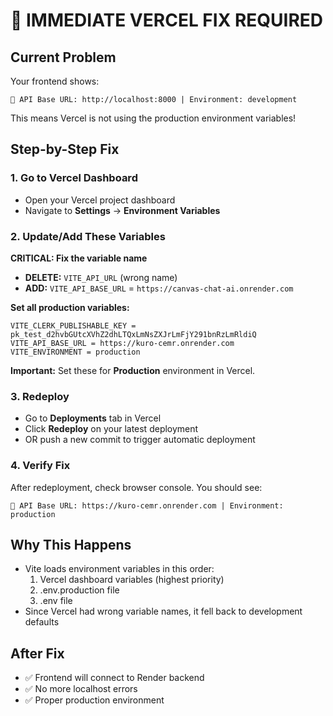 # 🚨 IMMEDIATE VERCEL FIX REQUIRED

## Current Problem
Your frontend shows:
```
🔗 API Base URL: http://localhost:8000 | Environment: development
```

This means Vercel is not using the production environment variables!

## Step-by-Step Fix

### 1. Go to Vercel Dashboard
- Open your Vercel project dashboard
- Navigate to **Settings** → **Environment Variables**

### 2. Update/Add These Variables

**CRITICAL: Fix the variable name**
- **DELETE:** `VITE_API_URL` (wrong name)
- **ADD:** `VITE_API_BASE_URL` = `https://canvas-chat-ai.onrender.com`

**Set all production variables:**
```
VITE_CLERK_PUBLISHABLE_KEY = pk_test_d2hvbGUtcXVhZ2dhLTQxLmNsZXJrLmFjY291bnRzLmRldiQ
VITE_API_BASE_URL = https://kuro-cemr.onrender.com
VITE_ENVIRONMENT = production
```

**Important:** Set these for **Production** environment in Vercel.

### 3. Redeploy
- Go to **Deployments** tab in Vercel
- Click **Redeploy** on your latest deployment
- OR push a new commit to trigger automatic deployment

### 4. Verify Fix
After redeployment, check browser console. You should see:
```
🔗 API Base URL: https://kuro-cemr.onrender.com | Environment: production
```

## Why This Happens
- Vite loads environment variables in this order:
  1. Vercel dashboard variables (highest priority)
  2. .env.production file
  3. .env file
- Since Vercel had wrong variable names, it fell back to development defaults

## After Fix
- ✅ Frontend will connect to Render backend
- ✅ No more localhost errors
- ✅ Proper production environment
